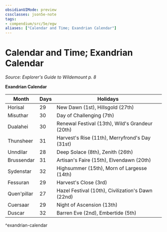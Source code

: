 ```yaml
---
obsidianUIMode: preview
cssclasses: json5e-note
tags:
- compendium/src/5e/egw
aliases: ["Calendar and Time; Exandrian Calendar"]
---
```

# Calendar and Time; Exandrian Calendar
*Source: Explorer's Guide to Wildemount p. 8* 

**Exandrian Calendar**

| Month | Days | Holidays |
|-------|------|----------|
| Horisal | 29 | New Dawn (1st), Hillsgold (27th) |
| Misuthar | 30 | Day of Challenging (7th) |
| Dualahei | 30 | Renewal Festival (13th), Wild's Grandeur (20th) |
| Thunsheer | 31 | Harvest's Rise (11th), Merryfrond's Day (31st) |
| Unndilar | 28 | Deep Solace (8th), Zenith (26th) |
| Brussendar | 31 | Artisan's Faire (15th), Elvendawn (20th) |
| Sydenstar | 32 | Highsummer (15th), Morn of Largesse (14th) |
| Fessuran | 29 | Harvest's Close (3rd) |
| Quen'pillar | 27 | Hazel Festival (10th), Civilization's Dawn (22nd) |
| Cuersaar | 29 | Night of Ascension (13th) |
| Duscar | 32 | Barren Eve (2nd), Embertide (5th) |
^exandrian-calendar